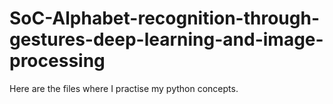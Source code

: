 # SoC-Alphabet-recognition-through-gestures-deep-learning-and-image-processing
Here are the files where I practise my python concepts.
